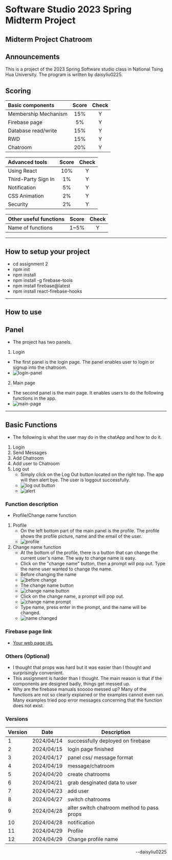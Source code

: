 # Software Studio 2023 Spring Midterm Project
## Midterm Project Chatroom

## Announcements
This is a project of the 2023 Spring Software studio class in National Tsing Hua University.
The program is written by daisyliu0225.

## Scoring

| **Basic components** | **Score** | **Check** |
| :------------------- | :-------: | :-------: |
| Membership Mechanism |    15%    |     Y     |
| Firebase page        |    5%     |     Y     |
| Database read/write  |    15%    |     Y     |
| RWD                  |    15%    |     Y     |
| Chatroom             |    20%    |     Y     |

| **Advanced tools**  | **Score** | **Check** |
| :------------------ | :-------: | :-------: |
| Using React         |    10%    |     Y     |
| Third-Party Sign In |    1%     |     Y     |
| Notification        |    5%     |     Y     |
| CSS Animation       |    2%     |     Y     |
| Security            |    2%     |     Y     |

| **Other useful functions** | **Score** | **Check** |
| :------------------------- | :-------: | :-------: |
| Name of functions          |   1~5%    |     Y     |

---

## How to setup your project

- cd assignment 2
- npm init
- npm install
- npm install -g firebase-tools
- npm install firebase@latest
- npm install react-firebase-hooks

---

## How to use
Panel
-
- The project has two panels.
1. Login
  - The first panel is the login page. The panel enables user to login or signup into the chatroom.
  - ![login-panel](readme/panel/login.png)<br>
2. Main page
  - The second panel is the main page. It enables users to do the following functions in the app.
  - ![main-page](readme/panel/main.png)<br>

---
Basic Functions
-
- The following is what the user may do in the chatApp and how to do it.
1. Login
2. Send Messages
3. Add Chatroom
4. Add user to Chatroom
5. Log out
   - Simply click on the Log Out button located on the right top. The app will then alert bye. The user is loggout successfully.
   - ![log out button](readme/functions/logOut_btn.png)
   - ![alert](readme/functions/logout_alert.png)

### Function description

- Profile/Change name function
1. Profile
   - On the left bottom part of the main panel is the profile. The profile shows the profile picture, name and the email of the user.
   - ![profile](readme/functions/more/profile.png)
2. Change name function
   - At the bottom of the profile, there is a button that can change the current user's name. The way to change name is easy.
   - Click on the "change name" button, then a prompt will pop out. Type the name user wanted to change the name.
   - Before changing the name
   - ![before change](readme/panel/main.png)
   - The change name button
   - ![change name button](readme/functions/more/change.png)
   - Click on the change name, a prompt will pop out.
   - ![change name prompt](readme/functions/more/changeprompt.png)
   - Type name, press enter in the prompt, and the name will be changed.
   - ![name changed](readme/functions/more/changed.png)

### Firebase page link

- [Your web page `URL`](https://assign2react.web.app)

### Others (Optional)

- I thought that props was hard but it was easier than I thought and surprisingly convenient.
- This assignment is harder than I thought. The main reason is that if the components are designed badly, things get messed up.
- Why are the firebase manuals sooooo messed up? Many of the functions are not so clearly explained or the examples cannot even run. Many examples tried pop error messages concerning that the function does not exist.

### Versions

| Version | Date       | Description                                |
| ------- | ---------- | ------------------------------------------ |
| 1       | 2024/04/14 | successfully deployed on firebase          |
| 2       | 2024/04/15 | login page finished                        |
| 3       | 2024/04/17 | panel css/ message format                  |
| 4       | 2024/04/19 | message/chatroom                           |
| 5       | 2024/04/20 | create chatrooms                           |
| 6       | 2024/04/21 | grab desginated data to user               |
| 7       | 2024/04/23 | add user                                   |
| 8       | 2024/04/27 | switch chatrooms                           |
| 9       | 2024/04/28 | alter switch chatroom method to pass props |
| 10      | 2024/04/28 | notification                               |
| 11      | 2024/04/29 | Profile                                    |
| 12      | 2024/04/29 | Change profile name                        |

<p align="right">--daisyliu0225</p>
